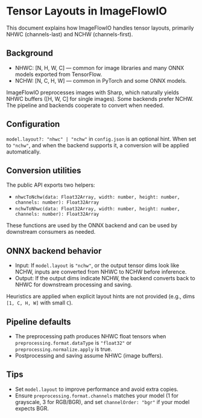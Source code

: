 # Tensor Layouts in ImageFlowIO

This document explains how ImageFlowIO handles tensor layouts, primarily NHWC (channels-last) and NCHW (channels-first).

## Background

- NHWC: [N, H, W, C] — common for image libraries and many ONNX models exported from TensorFlow.
- NCHW: [N, C, H, W] — common in PyTorch and some ONNX models.

ImageFlowIO preprocesses images with Sharp, which naturally yields NHWC buffers ([H, W, C] for single images). Some backends prefer NCHW. The pipeline and backends cooperate to convert when needed.

## Configuration

`model.layout?: "nhwc" | "nchw"` in `config.json` is an optional hint. When set to `"nchw"`, and when the backend supports it, a conversion will be applied automatically.

## Conversion utilities

The public API exports two helpers:

- `nhwcToNchw(data: Float32Array, width: number, height: number, channels: number): Float32Array`
- `nchwToNhwc(data: Float32Array, width: number, height: number, channels: number): Float32Array`

These functions are used by the ONNX backend and can be used by downstream consumers as needed.

## ONNX backend behavior

- Input: If `model.layout` is `"nchw"`, or the output tensor dims look like NCHW, inputs are converted from NHWC to NCHW before inference.
- Output: If the output dims indicate NCHW, the backend converts back to NHWC for downstream processing and saving.

Heuristics are applied when explicit layout hints are not provided (e.g., dims `[1, C, H, W]` with small `C`).

## Pipeline defaults

- The preprocessing path produces NHWC float tensors when `preprocessing.format.dataType` is `"float32"` or `preprocessing.normalize.apply` is true.
- Postprocessing and saving assume NHWC (image buffers).

## Tips

- Set `model.layout` to improve performance and avoid extra copies.
- Ensure `preprocessing.format.channels` matches your model (1 for grayscale, 3 for RGB/BGR), and set `channelOrder: "bgr"` if your model expects BGR.

